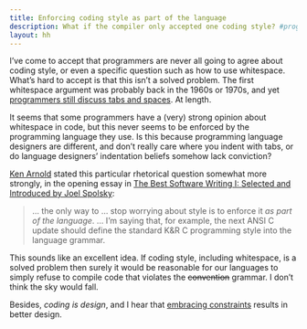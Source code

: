 ```yaml
---
title: Enforcing coding style as part of the language
description: What if the compiler only accepted one coding style? #programming
layout: hh
---
```


I’ve come to accept that programmers are never all going to agree about coding style, or even a specific question such as how to use whitespace. What’s hard to accept is that this isn’t a solved problem. The first whitespace argument was probably back in the 1960s or 1970s, and yet [programmers still discuss tabs and spaces](http://programmers.stackexchange.com/search?q=tabs+spaces). At length.

It seems that some programmers have a (very) strong opinion about whitespace in code, but this never seems to be enforced by the programming language they use. Is this because programming language designers are different, and don’t really care where you indent with tabs, or do language designers’ indentation beliefs somehow lack conviction?

[Ken Arnold](http://en.wikipedia.org/wiki/Ken_Arnold) stated this particular rhetorical question somewhat more strongly, in the opening essay in [The Best Software Writing I: Selected and Introduced by Joel Spolsky](http://joelonsoftware.com/articles/BestSoftwareWriting.html):

> … the only way to … stop worrying about style is to enforce it _as part of the language_. … I’m saying that, for example, the next ANSI C update should define the standard K&R C programming style into the language grammar.

This sounds like an excellent idea. If coding style, including whitespace, is a solved problem then surely it would be reasonable for our languages to simply refuse to compile code that violates the ~~convention~~ grammar. I don’t think the sky would fall.

Besides, _coding is design_, and I hear that [embracing constraints](https://gettingreal.37signals.com/ch03_Embrace_Constraints.php) results in better design.
